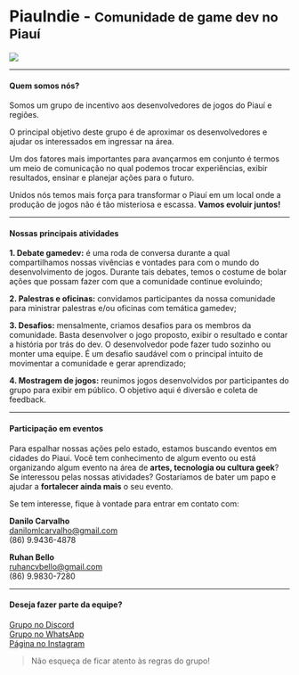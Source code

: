 # PiauIndie - <small>Comunidade de game dev no Piauí</small>

![](https://www.dropbox.com/s/x7edsnhae7rbh7b/Piauindie%20logo%20sem%20fundo.png?raw=1)

___
#### Quem somos nós?
Somos um grupo de incentivo aos desenvolvedores de jogos do Piauí e regiões.
  
O principal objetivo deste grupo é de aproximar os desenvolvedores e ajudar os interessados em ingressar na área. 

Um dos fatores mais importantes para avançarmos em conjunto é termos um meio de comunicação no qual podemos trocar experiências, exibir resultados, ensinar e planejar ações para o futuro.

Unidos nós temos mais força para transformar o Piauí em um local onde a produção de jogos não é tão misteriosa e escassa. **Vamos evoluir juntos!**

___
#### Nossas principais atividades
**1. Debate gamedev:** é uma roda de conversa durante a qual compartilhamos nossas vivências e vontades para com o mundo do desenvolvimento de jogos. Durante tais debates, temos o costume de bolar ações que possam fazer com que a comunidade continue evoluindo;
  
**2. Palestras e oficinas:** convidamos participantes da nossa comunidade para ministrar palestras e/ou oficinas com temática gamedev;
  
**3. Desafios:** mensalmente, criamos desafios para os membros da comunidade. Basta desenvolver o jogo proposto, exibir o resultado e contar a história por trás do dev. O desenvolvedor pode fazer tudo sozinho ou monter uma equipe. É um desafio saudável com o principal intuito de movimentar a comunidade e gerar aprendizado;
    
**4. Mostragem de jogos:** reunimos jogos desenvolvidos por participantes do grupo para exibir em público. O objetivo aqui é diversão e coleta de feedback.  
___
#### Participação em eventos
Para espalhar nossas ações pelo estado, estamos buscando eventos em cidades do Piaui. Você tem conhecimento de algum evento ou está organizando algum evento na área de **artes, tecnologia ou cultura geek**? Se interessou pelas nossas atividades? Gostaríamos de bater um papo e ajudar a **fortalecer ainda mais** o seu evento.

Se tem interesse, fique à vontade para entrar em contato com:

**Danilo Carvalho**  
danilomlcarvalho@gmail.com  
(86) 9.9436-4878

**Ruhan Bello**  
ruhancvbello@gmail.com  
(86) 9.9830-7280

___
#### Deseja fazer parte da equipe?

[Grupo no Discord](https://discord.gg/k99tVTx)  
[Grupo no WhatsApp](https://chat.whatsapp.com/FgZDYhQwPJMERF1mp2utbd)  
[Página no Instagram](https://www.instagram.com/piauindie/)

> Não esqueça de ficar atento às regras do grupo!
